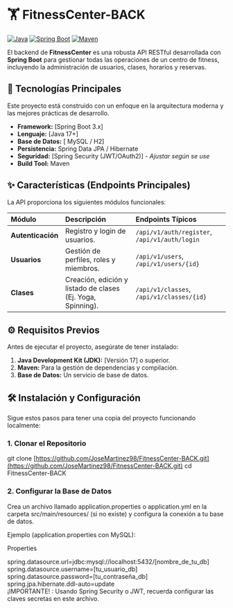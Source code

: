 # 🏋️ FitnessCenter-BACK

[![Java](https://img.shields.io/badge/Java-17+-blue.svg)](https://www.java.com/es/)
[![Spring Boot](https://img.shields.io/badge/Spring_Boot-3.x-green.svg)](https://spring.io/projects/spring-boot)
[![Maven](https://img.shields.io/badge/Build-Maven-orange.svg)](https://maven.apache.org/)

El backend de **FitnessCenter** es una robusta API RESTful desarrollada con **Spring Boot** para gestionar todas las operaciones de un centro de fitness, incluyendo la administración de usuarios, clases, horarios y reservas.

## 🚀 Tecnologías Principales

Este proyecto está construido con un enfoque en la arquitectura moderna y las mejores prácticas de desarrollo.

* **Framework:** [Spring Boot 3.x]
* **Lenguaje:** [Java 17+]
* **Base de Datos:** [ MySQL / H2]
* **Persistencia:** Spring Data JPA / Hibernate
* **Seguridad:** [Spring Security (JWT/OAuth2)] - *Ajustar según se use*
* **Build Tool:** Maven

## ✨ Características (Endpoints Principales)

La API proporciona los siguientes módulos funcionales:

| Módulo | Descripción | Endpoints Típicos |
| :--- | :--- | :--- |
| **Autenticación** | Registro y login de usuarios. | `/api/v1/auth/register`, `/api/v1/auth/login` |
| **Usuarios** | Gestión de perfiles, roles y miembros. | `/api/v1/users`, `/api/v1/users/{id}` |
| **Clases** | Creación, edición y listado de clases (Ej. Yoga, Spinning). | `/api/v1/classes`, `/api/v1/classes/{id}` |

## ⚙️ Requisitos Previos

Antes de ejecutar el proyecto, asegúrate de tener instalado:

1.  **Java Development Kit (JDK):** [Versión 17] o superior.
2.  **Maven:** Para la gestión de dependencias y compilación.
3.  **Base de Datos:** Un servicio de base de datos.

## 🛠️ Instalación y Configuración

Sigue estos pasos para tener una copia del proyecto funcionando localmente:

### 1. Clonar el Repositorio

git clone [https://github.com/JoseMartinez98/FitnessCenter-BACK.git](https://github.com/JoseMartinez98/FitnessCenter-BACK.git)
cd FitnessCenter-BACK

### 2. Configurar la Base de Datos
Crea un archivo llamado application.properties o application.yml en la carpeta src/main/resources/ (si no existe) y configura la conexión a tu base de datos.

Ejemplo (application.properties con MySQL):

Properties

spring.datasource.url=jdbc:mysql://localhost:5432/[nombre_de_tu_db]  
spring.datasource.username=[tu_usuario_db]  
spring.datasource.password=[tu_contraseña_db]  
spring.jpa.hibernate.ddl-auto=update  
¡IMPORTANTE! : Usando Spring Security o JWT, recuerda configurar las claves secretas en este archivo.

